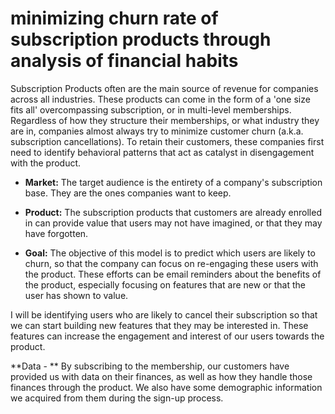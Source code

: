 # minimizing churn rate of subscription products through analysis of financial habits

Subscription Products often are the main source of revenue for companies across all industries. These products can come in the form of a 'one size fits all' overcompassing subscription, or in multi-level memberships. Regardless of how they structure their memberships, or what industry they are in, companies almost always try to minimize customer churn (a.k.a. subscription cancellations). To retain their customers, these companies first need to identify behavioral patterns that act as catalyst in disengagement with the product.

- **Market:** The target audience is the entirety of a company's subscription base. They are the ones companies want to keep.

- **Product:** The subscription products that customers are already enrolled in can provide value that users may not have imagined, or that they may have forgotten.

- **Goal:** The objective of this model is to predict which users are likely to churn, so that the company can focus on re-engaging these users with the product. These efforts can be email reminders about the benefits of the product, especially focusing on features that are new or that the user has shown to value.

I will be identifying users who are likely to cancel their subscription so that we can start building new features that they may be interested in. These features can increase the engagement and interest of our users towards the product.

**Data - ** By subscribing to the membership, our customers have provided us with data on their finances, as well as how they handle those finances through the product. We also have some demographic information we acquired from them during the sign-up process.
